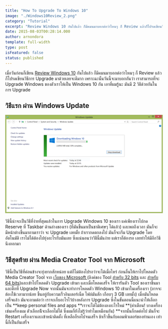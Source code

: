 ```yaml
---
title: "How To Upgrade To Windows 10"
image: "./Windows10Review_2.png"
category: "Tutorial"
excerpt: "Review Windows 10 กันไปแล้ว ก็มีคมนมาบอกต่อว่าไหนๆ ก็ Review แล้วก็โปรดเขียนวิธีการ Upgrade มาด้วยเลยจะดีมาก เพราะฉะนั้นวันนี้จะมาบอกกันว่า เราสามารถที่จะ Upgrade Windows ของตัวเราให้เป็น Windows 10 กัน เอาที่ผมรู้นะ มันมี..."
date: 2015-08-03T00:28:14.000
author: arnondora
template: full-width
type: post
isFeatured: false
status: published
---
```


เมื่อวันก่อนก็เขียน [Review Windows 10][0] กันไปแล้ว ก็มีคมนมาบอกต่อว่าไหนๆ ก็ Review แล้วก็โปรดเขียนวิธีการ Upgrade มาด้วยเลยจะดีมาก เพราะฉะนั้นวันนี้จะมาบอกกันว่า เราสามารถที่จะ Upgrade Windows ของตัวเราให้เป็น Windows 10 กัน เอาที่ผมรู้นะ มันมี 2 วิธีด้วยกันในการ Upgrade

## วิธีแรก ผ่าน Windows Update

![Windows10Review_10](./Windows10Review_10.png)

วิธีนี้น่าจะเป็นวิธีที่ง่ายที่สุดแล้วในการ Upgrade Windows 10 ของเรา แค่เพียงเราไปกด Reserve ที่ Taskbar ด้านล่างของเรา (ที่มันขึ้นมาเป็นชาติเศษๆ ได้แล้ว) และพอถึงเวลา มันก็จะมีหน้าต่างขึ้นมาถามเราว่า จะ Upgrade เลยมั้ย ถ้าเรากดตกลงไป มันก็จะเริ่ม Upgrade โดยอัตโนมัติ เราไม่ได้ต้องไปยุ่งอะไรกับมันเลย ซึ่งแน่นอนว่าวิธีนี้มันง่าย แต่เราก็ต้องรอ เลยทำให้มีอีกวิธีนึงออกมา

## วิธีสุดท้าย ผ่าน Media Creator Tool จาก Microsoft
วิธีนี้เป็นวิธีที่ค่อนข้างจะยุ่งยากสักหน่อย แต่ก็ไม่ต้องไปรอว่าจะได้เมื่อไหร่ ก่อนอื่นให้เราไปโหลดตัว Media Creator Tool จาก [เว็บของ Microsoft ][2] (ลิงค์ของ Tool [สำหรับ 32 bits][3] และ [สำหรับ 64 bits][4])และเข้าไปโหลดตัว Upgrade เข้ามา และเมื่อโหลดเสร็จ ให้เรารันตัว Tool ของเราขึ้นมา และติ๊กที่ Upgrade Now จากนั้นมันจะทำการโหลดตัว Windows 10 เข้ามาในเครื่องเรา (อาจจะต้องใช้เวลามากน้อย ขึ้นอยู่กับความเร็วอินเตอร์เน็ต ไฟล์มันสัก เกือบๆ 3 GB เลยมั้ง)
เมื่อมันโหลดเสร็จแล้ว มันจะถามต่อว่า เราจะเก็บอะไรไว้บ้างหลังการ Upgrade ซึ่งในขั้นตอนนี้แนะนำให้เลือกเป็น **keep personal files and apps **เราจะได้ไม่ต้องลงอะไรใหม่ **(คำเตือน! บางเครื่อง เช่นเครื่องผม ตัวเลือกน้ีจะเลือกไม่ได้ ซึ่งผมก็ยังไม่รู้ว่าทำไมเหมือนกัน) **จากนั้นก็กดต่อไป มันก็จะ Restart เครื่องเราและเข้าหน้าติดตั้ง ที่เหลือก็รอไปจนเสร็จ ช้าเร็วขึ้นกับคอมพิวเตอร์ของท่านเอง เท่านี้ก็เป็นอันเสร็จ

[0]: http://www.arnondora.in.th/windows10-review/
[2]: https://www.microsoft.com/en-us/software-download/windows10
[3]: http://go.microsoft.com/fwlink/?LinkId=616935
[4]: http://go.microsoft.com/fwlink/?LinkId=616936
